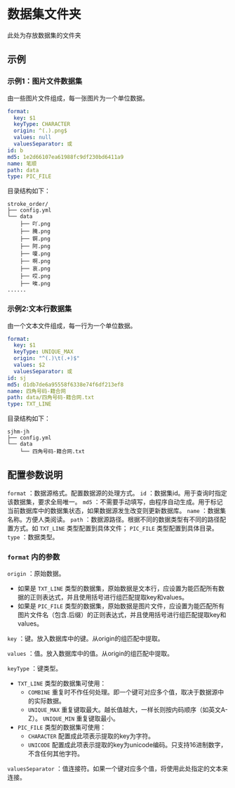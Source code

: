 # 数据集文件夹

此处为存放数据集的文件夹

## 示例

### 示例1：图片文件数据集

由一些图片文件组成，每一张图片为一个单位数据。

```yaml
format:
  key: $1
  keyType: CHARACTER
  origin: ^(.).png$
  values: null
  valuesSeparator: 或
id: b
md5: 1e2d66107ea61988fc9df230bd6411a9
name: 笔顺
path: data
type: PIC_FILE
```

目录结构如下：

```angular2html
stroke_order/
├── config.yml
└── data
    ├── 吖.png
    ├── 腌.png
    ├── 锕.png
    ├── 阿.png
    ├── 嗄.png
    ├── 啊.png
    ├── 哀.png
    ├── 哎.png
    ├── 唉.png
......
```

### 示例2:文本行数据集

由一个文本文件组成，每一行为一个单位数据。

```yaml
format:
  key: $1
  keyType: UNIQUE_MAX
  origin: "^(.)\t(.+)$"
  values: $2
  valuesSeparator: 或
id: sj
md5: d1db7de6a95558f6338e74f6df213ef8
name: 四角号码-籍合网
path: data/四角号码-籍合网.txt
type: TXT_LINE

```

目录结构如下：

```angular2html
sjhm-jh
├── config.yml
└── data
    └── 四角号码-籍合网.txt
```


## 配置参数说明

`format` ：数据源格式。配置数据源的处理方式。
`id` ：数据集id。用于查询时指定该数据集，要求全局唯一。
`md5` ：不需要手动填写，由程序自动生成。用于标记当前数据库中的数据集状态，如果数据源发生改变则更新数据库。
`name` ：数据集名称。方便人类阅读。
`path` ：数据源路径。根据不同的数据类型有不同的路径配置方式。如 `TXT_LINE` 类型配置到具体文件； `PIC_FILE` 类型配置到具体目录。
`type` ：数据类型。

### `format` 内的参数

`origin` ：原始数据。
  + 如果是 `TXT_LINE` 类型的数据集，原始数据是文本行，应设置为能匹配所有数据的正则表达式，并且使用括号进行组匹配提取key和values。
  + 如果是 `PIC_FILE` 类型的数据集，原始数据是图片文件，应设置为能匹配所有图片文件名（包含.后缀）的正则表达式，并且使用括号进行组匹配提取key和values。

`key` ：键。放入数据库中的键。从origin的组匹配中提取。

`values` ：值。放入数据库中的值。从origin的组匹配中提取。

`keyType` ：键类型。
  + `TXT_LINE` 类型的数据集可使用：
    - `COMBINE` 重复时不作任何处理。即一个键可对应多个值，取决于数据源中的实际数据。
    - `UNIQUE_MAX` 重复键取最大。越长值越大，一样长则按内码顺序（如英文A-Z）。
        `UNIQUE_MIN` 重复键取最小。
  + `PIC_FILE` 类型的数据集可使用：
    - `CHARACTER` 配置成此项表示提取的key为字符。
    - `UNICODE` 配置成此项表示提取的key为unicode编码。只支持16进制数字，不含任何其他字符。

`valuesSeparator` ：值连接符。如果一个键对应多个值，将使用此处指定的文本来连接。